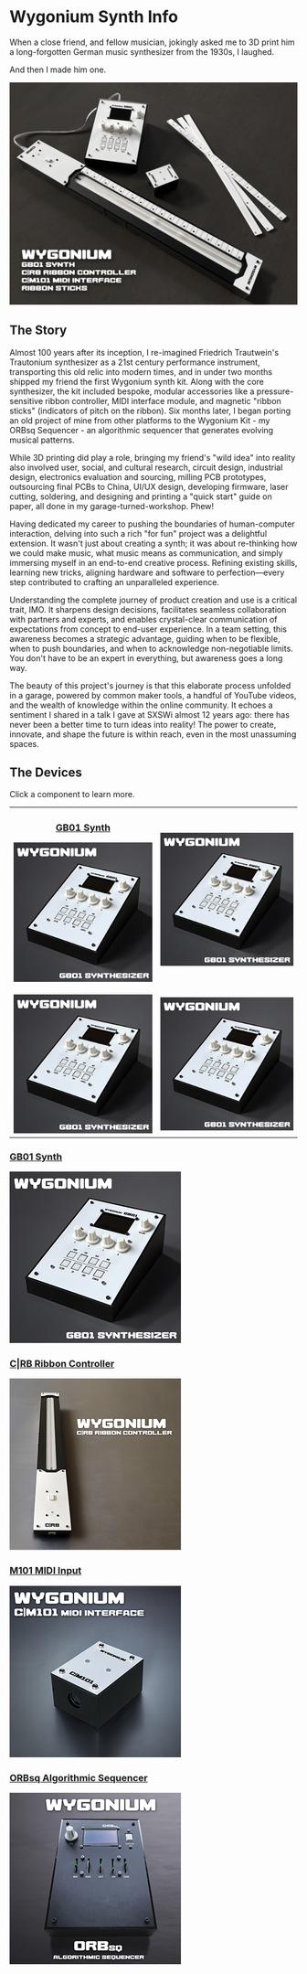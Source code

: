 # Wygonium Synth Info

When a close friend, and fellow musician, jokingly asked me to 3D print him a long-forgotten German music synthesizer from the 1930s, I laughed. 

And then I made him one.

![A picture of several electronic devices that comprised the initial Wygonium synthesizer kit.](/images/WygoniumKit.png)

## The Story

Almost 100 years after its inception, I re-imagined Friedrich Trautwein's Trautonium synthesizer as a 21st century performance instrument, transporting this old relic into modern times, and in under two months shipped my friend the first Wygonium synth kit. Along with the core synthesizer, the kit included bespoke, modular accessories like a pressure-sensitive ribbon controller, MIDI interface module, and magnetic "ribbon sticks" (indicators of pitch on the ribbon). Six months later, I began porting an old project of mine from other platforms to the Wygonium Kit - my ORBsq Sequencer - an algorithmic sequencer that generates evolving musical patterns. 

While 3D printing did play a role, bringing my friend's "wild idea" into reality also involved user, social, and cultural research, circuit design, industrial design, electronics evaluation and sourcing, milling PCB prototypes, outsourcing final PCBs to China, UI/UX design, developing firmware, laser cutting, soldering, and designing and printing a "quick start" guide on <gulp> paper, all done in my garage-turned-workshop. Phew!

Having dedicated my career to pushing the boundaries of human-computer interaction, delving into such a rich "for fun" project was a delightful extension. It wasn't just about creating a synth; it was about re-thinking how we could make music, what music means as communication, and simply immersing myself in an end-to-end creative process. Refining existing skills, learning new tricks, aligning hardware and software to perfection—every step contributed to crafting an unparalleled experience.

Understanding the complete journey of product creation and use is a critical trait, IMO. It sharpens design decisions, facilitates seamless collaboration with partners and experts, and enables crystal-clear communication of expectations from concept to end-user experience. In a team setting, this awareness becomes a strategic advantage, guiding when to be flexible, when to push boundaries, and when to acknowledge non-negotiable limits. You don't have to be an expert in everything, but awareness goes a long way.

The beauty of this project's journey is that this elaborate process unfolded in a garage, powered by common maker tools, a handful of YouTube videos, and the wealth of knowledge within the online community. It echoes a sentiment I shared in a talk I gave at SXSWi almost 12 years ago: there has never been a better time to turn ideas into reality! The power to create, innovate, and shape the future is within reach, even in the most unassuming spaces.

## The Devices

Click a component to learn more.

<table align="center">
    <tr>
        <td align="center"><h3 id="gb01-synth"><a href="/Wygonium-Info/WygoniumGB01.html">GB01 Synth</a></h3><p><a href="/Wygonium-Info/WygoniumGB01.html"><img src="images/Wygonium_GB01_square.jpg" /></a></p></td>
        <td align="center"><a href="/WygoniumGB01.md"><img src="images/Wygonium_GB01_square.jpg" alt="some text"></a></td>
    </tr>
    <tr>
        <td align="center"><a href="/WygoniumGB01.md"><img src="images/Wygonium_GB01_square.jpg" alt="some text"></a></td>
        <td align="center"><a href="/WygoniumGB01.md"><img src="images/Wygonium_GB01_square.jpg" alt="some text"></a></td>
    </tr>
</table>

### [GB01 Synth](/WygoniumGB01.md)

[<img src="images/Wygonium_GB01_square.jpg">](/WygoniumGB01.md)

### [C|RB Ribbon Controller](/CRBController.md)

[<img src="images/Wygonium_CRB_square.jpg">](/CRBController.md)

### [M101 MIDI Input](/WygoniumM101.md)

[<img src="images/Wygonium_M101_square.jpg">](/WygoniumM101.md)

### [ORBsq Algorithmic Sequencer](/WygoniumORBsq.md)

[<img src="images/Wygonium_ORBsq_square.jpg">](/WygoniumORBsq.md)
